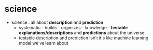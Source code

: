 # science
- science : all about **description** and **prediction**
    - systematic - builds - organizes - knowledge - __testable explanations/descriptions__ and __predictions__ about the universe
    - testable description and prediction isn't it's like machine learning model we've learn about
